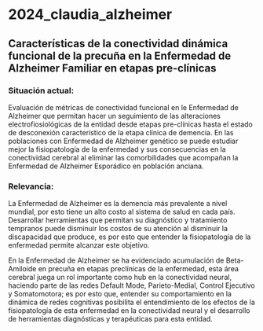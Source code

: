# 2024_claudia_alzheimer

## Características de la conectividad dinámica funcional de la precuña en la Enfermedad de Alzheimer Familiar en etapas pre-clínicas 

### Situación actual:
Evaluación de métricas de conectividad funcional en le Enfermedad de Alzheimer que permitan hacer un seguimiento de las alteraciones electrofiosiológicas de la entidad desde etapas pre-clínicas hasta el estado de desconexión característico de la etapa clínica de demencia. En las poblaciones con Enfermedad de Alzheimer genético se puede estudiar mejor la fisiopatología de la enfermedad y sus consecuencias en la conectividad cerebral al eliminar las comorbilidades que acompañan la Enfermedad de Alzheimer Esporádico en población anciana. 

### Relevancia:
La Enfermedad de Alzheimer es la demencia más prevalente a nivel mundial, por esto tiene un alto costo al sistema de salud en cada país. Desarrollar herramientas que permitan su diagnóstico y tratamiento tempranos puede disminuir los costos de su atención al disminuir la discapacidad que produce, es por esto que entender la fisiopatología de la enfermedad permite alcanzar este objetivo. 

En la Enfermedad de Alzheimer se ha evidenciado acumulación de Beta-Amiloide en precuña en etapas preclínicas de la enfermedad, esta área cerebral juega un rol importante como hub en la conectividad neural, haciendo parte de las redes Default Mode, Parieto-Medial, Control Ejecutivo y Somatomotora; es por esto que, entender su comportamiento en la dinámica de redes cognitivas posibilita el entendimiento de los efectos de la fisiopatología de esta enfermedad en la conectividad neural y el desarrollo de herramientas diagnósticas y terapéuticas para esta entidad.

